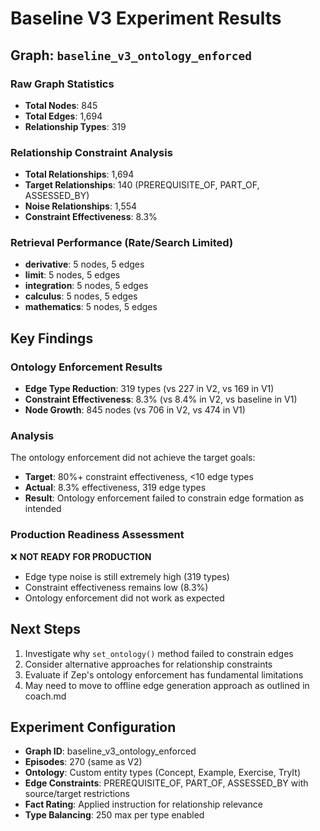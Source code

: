 # Baseline V3 Experiment Results

## Graph: `baseline_v3_ontology_enforced`

### Raw Graph Statistics
- **Total Nodes**: 845
- **Total Edges**: 1,694
- **Relationship Types**: 319

### Relationship Constraint Analysis
- **Total Relationships**: 1,694
- **Target Relationships**: 140 (PREREQUISITE_OF, PART_OF, ASSESSED_BY)
- **Noise Relationships**: 1,554
- **Constraint Effectiveness**: 8.3%

### Retrieval Performance (Rate/Search Limited)
- **derivative**: 5 nodes, 5 edges
- **limit**: 5 nodes, 5 edges  
- **integration**: 5 nodes, 5 edges
- **calculus**: 5 nodes, 5 edges
- **mathematics**: 5 nodes, 5 edges

## Key Findings

### Ontology Enforcement Results
- **Edge Type Reduction**: 319 types (vs 227 in V2, vs 169 in V1)
- **Constraint Effectiveness**: 8.3% (vs 8.4% in V2, vs baseline in V1)
- **Node Growth**: 845 nodes (vs 706 in V2, vs 474 in V1)

### Analysis
The ontology enforcement did not achieve the target goals:
- **Target**: 80%+ constraint effectiveness, <10 edge types
- **Actual**: 8.3% effectiveness, 319 edge types
- **Result**: Ontology enforcement failed to constrain edge formation as intended

### Production Readiness Assessment
❌ **NOT READY FOR PRODUCTION**
- Edge type noise is still extremely high (319 types)
- Constraint effectiveness remains low (8.3%)
- Ontology enforcement did not work as expected

## Next Steps
1. Investigate why `set_ontology()` method failed to constrain edges
2. Consider alternative approaches for relationship constraints
3. Evaluate if Zep's ontology enforcement has fundamental limitations
4. May need to move to offline edge generation approach as outlined in coach.md

## Experiment Configuration
- **Graph ID**: baseline_v3_ontology_enforced
- **Episodes**: 270 (same as V2)
- **Ontology**: Custom entity types (Concept, Example, Exercise, TryIt)
- **Edge Constraints**: PREREQUISITE_OF, PART_OF, ASSESSED_BY with source/target restrictions
- **Fact Rating**: Applied instruction for relationship relevance
- **Type Balancing**: 250 max per type enabled

